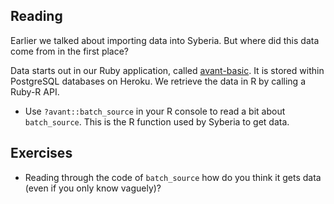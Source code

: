 ## Reading

Earlier we talked about importing data into Syberia.  But where did this data come from in the first place?

Data starts out in our Ruby application, called [avant-basic](github.com/avantcredit/avant-basic).  It is stored within PostgreSQL databases on Heroku. We retrieve the data in R by calling a Ruby-R API.

* Use `?avant::batch_source` in your R console to read a bit about `batch_source`.  This is the R function used by Syberia to get data.


## Exercises

* Reading through the code of `batch_source` how do you think it gets data (even if you only know vaguely)?
